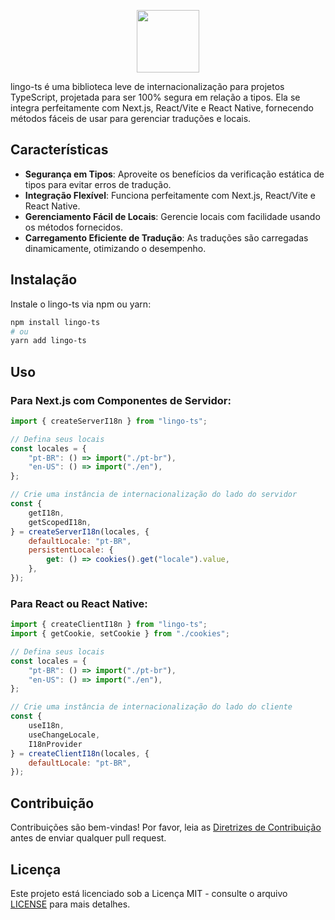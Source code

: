 <p align="center">
  <picture>
    <source media="(prefers-color-scheme: dark)" srcset="https://ik.imagekit.io/91phxemhf/logo-white.svg?updatedAt=1709408488312" />
    <source media="(prefers-color-scheme: light)" srcset="https://ik.imagekit.io/91phxemhf/logo-black.svg?updatedAt=1709408488564" />
    <img alt="" height="100px" src="https://ik.imagekit.io/91phxemhf/logo-black.svg?updatedAt=1709408488564" />
  </picture>
</p>


lingo-ts é uma biblioteca leve de internacionalização para projetos TypeScript, projetada para ser 100% segura em relação a tipos. Ela se integra perfeitamente com Next.js, React/Vite e React Native, fornecendo métodos fáceis de usar para gerenciar traduções e locais.


## Características

- **Segurança em Tipos**: Aproveite os benefícios da verificação estática de tipos para evitar erros de tradução.
- **Integração Flexível**: Funciona perfeitamente com Next.js, React/Vite e React Native.
- **Gerenciamento Fácil de Locais**: Gerencie locais com facilidade usando os métodos fornecidos.
- **Carregamento Eficiente de Tradução**: As traduções são carregadas dinamicamente, otimizando o desempenho.

## Instalação

Instale o lingo-ts via npm ou yarn:

```bash
npm install lingo-ts
# ou
yarn add lingo-ts
```

## Uso

### Para Next.js com Componentes de Servidor:

```jsx
import { createServerI18n } from "lingo-ts";

// Defina seus locais
const locales = {
    "pt-BR": () => import("./pt-br"),
    "en-US": () => import("./en"),
};

// Crie uma instância de internacionalização do lado do servidor
const {
    getI18n,
    getScopedI18n,
} = createServerI18n(locales, {
    defaultLocale: "pt-BR",
    persistentLocale: {
        get: () => cookies().get("locale").value,
    },
});

```

### Para React ou React Native:

```jsx
import { createClientI18n } from "lingo-ts";
import { getCookie, setCookie } from "./cookies";

// Defina seus locais
const locales = {
    "pt-BR": () => import("./pt-br"),
    "en-US": () => import("./en"),
};

// Crie uma instância de internacionalização do lado do cliente
const {
    useI18n,
    useChangeLocale,
    I18nProvider
} = createClientI18n(locales, {
    defaultLocale: "pt-BR",
});
```

## Contribuição

Contribuições são bem-vindas! Por favor, leia as [Diretrizes de Contribuição](CONTRIBUTING.md) antes de enviar qualquer pull request.

## Licença

Este projeto está licenciado sob a Licença MIT - consulte o arquivo [LICENSE](LICENSE) para mais detalhes.
